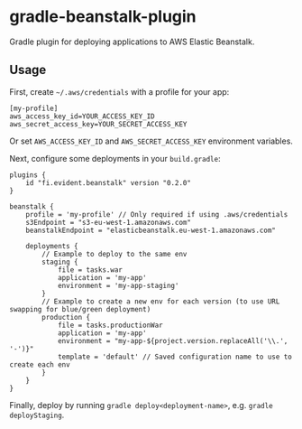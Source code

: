 # gradle-beanstalk-plugin

Gradle plugin for deploying applications to AWS Elastic Beanstalk.

## Usage

First, create `~/.aws/credentials` with a profile for your app:

    [my-profile]
    aws_access_key_id=YOUR_ACCESS_KEY_ID
    aws_secret_access_key=YOUR_SECRET_ACCESS_KEY

Or set `AWS_ACCESS_KEY_ID` and `AWS_SECRET_ACCESS_KEY` environment variables.

Next, configure some deployments in your `build.gradle`:

    plugins {
        id "fi.evident.beanstalk" version "0.2.0"
    }

    beanstalk {
        profile = 'my-profile' // Only required if using .aws/credentials
        s3Endpoint = "s3-eu-west-1.amazonaws.com"
        beanstalkEndpoint = "elasticbeanstalk.eu-west-1.amazonaws.com"
    
        deployments {
            // Example to deploy to the same env
            staging {
                file = tasks.war
                application = 'my-app'
                environment = 'my-app-staging'
            }
            // Example to create a new env for each version (to use URL swapping for blue/green deployment)
            production {
                file = tasks.productionWar
                application = 'my-app'
                environment = "my-app-${project.version.replaceAll('\\.', '-')}"
                template = 'default' // Saved configuration name to use to create each env
            }
        }
    }

Finally, deploy by running `gradle deploy<deployment-name>`, e.g. `gradle deployStaging`.
